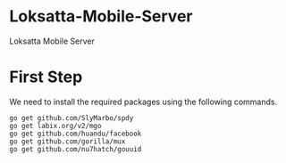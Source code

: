 Loksatta-Mobile-Server
======================

Loksatta Mobile Server


First Step
==========

We need to install the required packages using the following commands.

```shell
go get github.com/SlyMarbo/spdy
go get labix.org/v2/mgo
go get github.com/huandu/facebook
go get github.com/gorilla/mux
go get github.com/nu7hatch/gouuid
```
